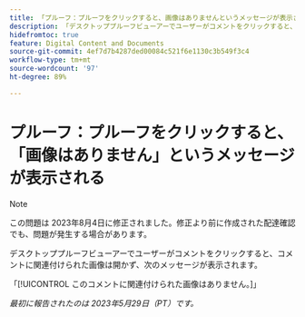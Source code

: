 ```yaml
---
title: 「プルーフ：プルーフをクリックすると、画像はありませんというメッセージが表示される」
description: 「デスクトッププルーフビューアーでユーザーがコメントをクリックすると、コメントに関連付けられた画像は開かず、メッセージが表示されます。」
hidefromtoc: true
feature: Digital Content and Documents
source-git-commit: 4ef7d7b4287ded00084c521f6e1130c3b549f3c4
workflow-type: tm+mt
source-wordcount: '97'
ht-degree: 89%

---
```



# プルーフ：プルーフをクリックすると、「画像はありません」というメッセージが表示される

>[!NOTE]
>
>この問題は 2023年8月4日に修正されました。修正より前に作成された配達確認でも、問題が発生する場合があります。

デスクトッププルーフビューアーでユーザーがコメントをクリックすると、コメントに関連付けられた画像は開かず、次のメッセージが表示されます。

「[!UICONTROL このコメントに関連付けられた画像はありません。]」

_最初に報告されたのは 2023年5月29日（PT）です。_
